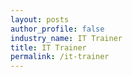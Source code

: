 ```yaml
---
layout: posts 
author_profile: false 
industry_name: IT Trainer
title: IT Trainer
permalink: /it-trainer
---
```

